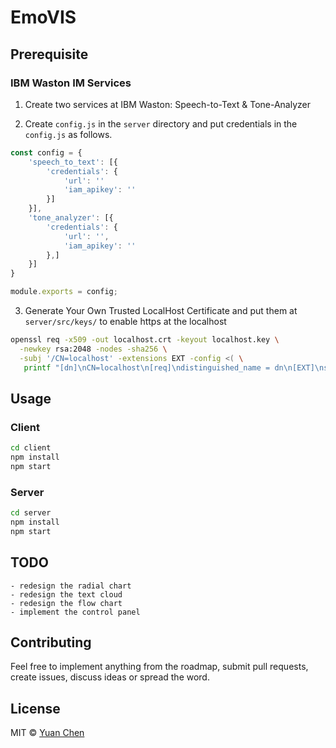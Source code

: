 # EmoVIS

## Prerequisite

### IBM Waston IM Services

1. Create two services at IBM Waston: Speech-to-Text & Tone-Analyzer

2. Create `config.js` in the `server` directory and put credentials in the `config.js` as follows.

```js
const config = {
    'speech_to_text': [{
        'credentials': {
            'url': ''
            'iam_apikey': ''
        }]
    }],
    'tone_analyzer': [{
        'credentials': {
            'url': '',
            'iam_apikey': ''
        },]
    }]
}

module.exports = config;

```

3. Generate Your Own Trusted LocalHost Certificate and put them at `server/src/keys/` to enable https at the localhost

```bash
openssl req -x509 -out localhost.crt -keyout localhost.key \
  -newkey rsa:2048 -nodes -sha256 \
  -subj '/CN=localhost' -extensions EXT -config <( \
   printf "[dn]\nCN=localhost\n[req]\ndistinguished_name = dn\n[EXT]\nsubjectAltName=DNS:localhost\nkeyUsage=digitalSignature\nextendedKeyUsage=serverAuth")
```

## Usage

### Client

```bash
cd client
npm install
npm start
```

### Server

```bash
cd server
npm install
npm start
```

## TODO
    - redesign the radial chart
    - redesign the text cloud
    - redesign the flow chart
    - implement the control panel

## Contributing

Feel free to implement anything from the roadmap, submit pull requests, create issues, discuss ideas or spread the word.

## License

MIT &copy; [Yuan Chen](https://github.com/constannnnnt)
